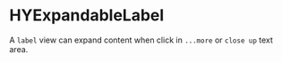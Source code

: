 # HYExpandableLabel
A `label` view can expand content when click in `...more` or `close up` text area.
